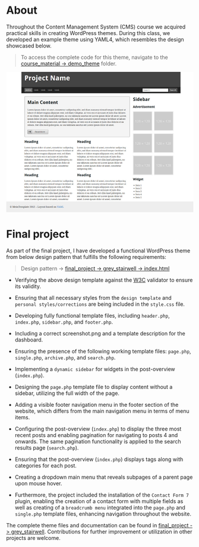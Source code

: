 # About 
Throughout the Content Management System (CMS) course we acquired practical skills in creating WordPress themes.
During this class, we developed an example theme using YAML4, which resembles the design showcased below.

> To access the complete code for this theme, navigate to the [course_material -> demo_theme](https://github.com/Fahim-Ahmad/intoCODE/tree/main/Content%20Management%20System/course_material/demo_theme) folder.

![demo_theme](img/demo_theme.png)

# Final project
As part of the final project, I have developed a functional WordPress theme from below design pattern that fulfills the following requirements:

> Design pattern -> [final_project -> grey_stairwell -> index.html](final_project/grey_stairwell/index.html)
        
- Verifying the above design template against the [W3C](https://validator.w3.org/) validator to ensure its validity.

- Ensuring that all necessary styles from the `design template` and `personal styles/corrections` are being included in the `style.css` file.

- Developing fully functional template files, including `header.php`, `index.php`, `sidebar.php`, and `footer.php`.

- Including a correct screenshot.png and a template description for the dashboard.

- Ensuring the presence of the following working template files: `page.php`, `single.php`, `archive.php`, and `search.php`.

- Implementing a `dynamic sidebar` for widgets in the post-overview (`index.php`).

- Designing the `page.php` template file to display content without a sidebar, utilizing the full width of the page.

- Adding a visible footer navigation menu in the footer section of the website, which differs from the main navigation menu in terms of menu items.

- Configuring the post-overview (`index.php`) to display the three most recent posts and enabling pagination for navigating to posts 4 and onwards. The same pagination functionality is applied to the search results page (`search.php`).

- Ensuring that the post-overview (`index.php`) displays tags along with categories for each post.

- Creating a dropdown main menu that reveals subpages of a parent page upon mouse hover.

- Furthermore, the project included the installation of the `Contact Form 7` plugin, enabling the creation of a contact form with multiple fields as well as creating of a `breadcrumb menu` integrated into the `page.php` and `single.php` template files, enhancing navigation throughout the website.

The complete theme files and documentation can be found in [final_project -> grey_stairwell](https://github.com/Fahim-Ahmad/intoCODE/tree/main/Content%20Management%20System/final_project/grey_stairwell). Contributions for further improvement or utilization in other projects are welcome.
